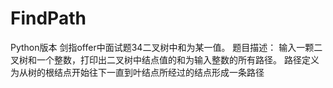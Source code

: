 # FindPath
Python版本
剑指offer中面试题34二叉树中和为某一值。
题目描述：
输入一颗二叉树和一个整数，打印出二叉树中结点值的和为输入整数的所有路径。
路径定义为从树的根结点开始往下一直到叶结点所经过的结点形成一条路径


